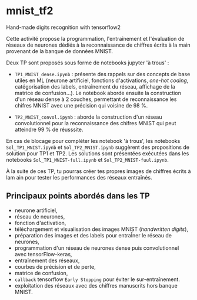 # mnist_tf2

Hand-made digits recognition with tensorflow2

Cette activité propose la programmation, l'entraînement et l'évaluation de réseaux de neurones dédiés à la reconnaissance de chiffres écrits à la main provenant de la banque de données MNIST.

Deux TP sont proposés sous forme de notebooks jupyter 'à trous' :

- `TP1_MNIST_dense.ipynb` : présente des rappels sur des concepts de base utiles en ML (neurone artificiel, fonctions d'activations, *one-hot coding*, catégorisation des labels, entraînement du réseau, affichage de la matrice de confusion...).
Le notebook aborde ensuite la construction d'un réseau dense à 2 couches, permettant de reconnaissance les chifres MNIST avec une précision qui voisine de 98 %.

- `TP2_MNIST_convol.ipynb` : aborde la construction d'un réseau convolutionnel pour la reconnaissance des chifres MNIST qui peut atteindre 99 % de réusssite.

En cas de blocage pour compléter les notebook 'à trous', les notebooks `Sol_TP1_MNIST.ipynb` et `Sol_TP2_MNIST.ipynb` suggèrent des propositions de solution pour TP1  et TP2. Les solutions sont présentées exécutées dans les notebooks `Sol_TP1_MNIST-full.ipynb` et `Sol_TP2_MNIST-fuul.ipynb`. 

À la suite de ces TP, tu pourras créer tes propres images de chiffres écrits à lam ain pour tester les performances des réseaux entraînés.


## Principaux points abordés dans les TP

- neurone artificiel,
- réseau de neurones,
- fonction d'activation,
- téléchargement et visualisation des images MNIST (*handwritten digits*),
- préparation des images et des labels pour entraÎner le réseau de neurones,
- programmation d'un réseau de neurones dense puis convolutionnel avec tensorFlow-keras,
- entraînement des réseaux,
- courbes de précision et de perte,
- matrice de confusion,
- `callback` tensorflow `Early Stopping` pour éviter le sur-entraînement.
- exploitation des réseaux avec des chiffres manuscrits hors banque MNIST.
